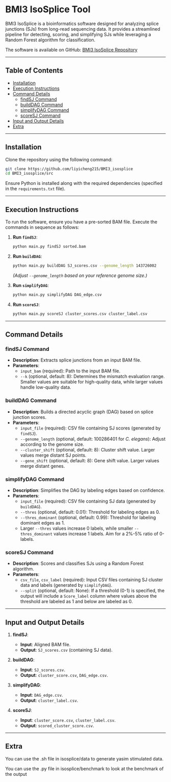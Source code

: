
# BMI3 IsoSplice Tool

BMI3 IsoSplice is a bioinformatics software designed for analyzing splice junctions (SJs) from long-read sequencing data. It provides a streamlined pipeline for detecting, scoring, and simplifying SJs while leveraging a Random Forest algorithm for classification.

The software is available on GitHub: [BMI3 IsoSplice Repository](https://github.com/liyicheng215/BMI3_isosplice)

---

## Table of Contents

- [Installation](#installation)
- [Execution Instructions](#execution-instructions)
- [Command Details](#command-details)
  - [findSJ Command](#findsj-command)
  - [buildDAG Command](#builddag-command)
  - [simplifyDAG Command](#simplifydag-command)
  - [scoreSJ Command](#scoresj-command)
- [Input and Output Details](#input-and-output-details)
- [Extra](#Extra)
---

## Installation

Clone the repository using the following command:

```bash
git clone https://github.com/liyicheng215/BMI3_isosplice
cd BMI3_isosplice/src
```

Ensure Python is installed along with the required dependencies (specified in the `requirements.txt` file).

---

## Execution Instructions

To run the software, ensure you have a pre-sorted BAM file. Execute the commands in sequence as follows:

1. **Run `findSJ`**:
   ```bash
   python main.py findSJ sorted.bam
   ```
2. **Run `buildDAG`**:
   ```bash
   python main.py buildDAG SJ_scores.csv --genome_length 143726002
   ```
   *(Adjust `--genome_length` based on your reference genome size.)*

3. **Run `simplifyDAG`**:
   ```bash
   python main.py simplifyDAG DAG_edge.csv
   ```

4. **Run `scoreSJ`**:
   ```bash
   python main.py scoreSJ cluster_scores.csv cluster_label.csv
   ```

---

## Command Details

### findSJ Command
- **Description**: Extracts splice junctions from an input BAM file.
- **Parameters**:
  - `input_bam` (required): Path to the input BAM file.
  - `--k` (optional, default: 8): Determines the mismatch evaluation range. Smaller values are suitable for high-quality data, while larger values handle low-quality data.

### buildDAG Command
- **Description**: Builds a directed acyclic graph (DAG) based on splice junction scores.
- **Parameters**:
  - `input_file` (required): CSV file containing SJ scores (generated by `findSJ`).
  - `--genome_length` (optional, default: 100286401 for *C. elegans*): Adjust according to the genome size.
  - `--cluster_shift` (optional, default: 8): Cluster shift value. Larger values merge distant SJ points.
  - `--gene_shift` (optional, default: 8): Gene shift value. Larger values merge distant genes.

### simplifyDAG Command
- **Description**: Simplifies the DAG by labeling edges based on confidence.
- **Parameters**:
  - `input_file` (required): CSV file containing SJ data (generated by `buildDAG`).
  - `--thres` (optional, default: 0.01): Threshold for labeling edges as 0.
  - `--thres_dominant` (optional, default: 0.99): Threshold for labeling dominant edges as 1.
  - Larger `--thres` values increase 0 labels, while smaller `--thres_dominant` values increase 1 labels. Aim for a 2%-5% ratio of 0-labels.

### scoreSJ Command
- **Description**: Scores and classifies SJs using a Random Forest algorithm.
- **Parameters**:
  - `csv_file`, `csv_label` (required): Input CSV files containing SJ cluster data and labels (generated by `simplifyDAG`).
  - `--split` (optional, default: None): If a threshold (0-1) is specified, the output will include a `Score_label` column where values above the threshold are labeled as 1 and below are labeled as 0.

---

## Input and Output Details

1. **findSJ**:
   - **Input**: Aligned BAM file.
   - **Output**: `SJ_scores.csv` (containing SJ data).

2. **buildDAG**:
   - **Input**: `SJ_scores.csv`.
   - **Output**: `cluster_score.csv`, `DAG_edge.csv`.

3. **simplifyDAG**:
   - **Input**: `DAG_edge.csv`.
   - **Output**: `cluster_label.csv`.

4. **scoreSJ**:
   - **Input**: `cluster_score.csv`, `cluster_label.csv`.
   - **Output**: `scored_cluster_score.csv`.

---

## Extra
You can use the .sh file in isosplice/data to generate yasim stimulated data.

You can use the .py file in isosplice/benchmark to look at the benchmark of the output
